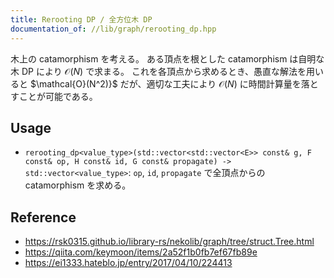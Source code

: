```yaml
---
title: Rerooting DP / 全方位木 DP
documentation_of: //lib/graph/rerooting_dp.hpp
---
```


木上の catamorphism を考える。
ある頂点を根とした catamorphism は自明な木 DP により $\mathcal{O}(N)$ で求まる。 これを各頂点から求めるとき、愚直な解法を用いると $\mathcal{O}(N^2)}$ だが、適切な工夫により $\mathcal{O}(N)$ に時間計算量を落とすことが可能である。

## Usage
- `rerooting_dp<value_type>(std::vector<std::vector<E>> const& g, F const& op, H const& id, G const& propagate) -> std::vector<value_type>`: `op`, `id`, `propagate` で全頂点からの catamorphism を求める。

## Reference
- https://rsk0315.github.io/library-rs/nekolib/graph/tree/struct.Tree.html
- https://qiita.com/keymoon/items/2a52f1b0fb7ef67fb89e
- https://ei1333.hateblo.jp/entry/2017/04/10/224413

